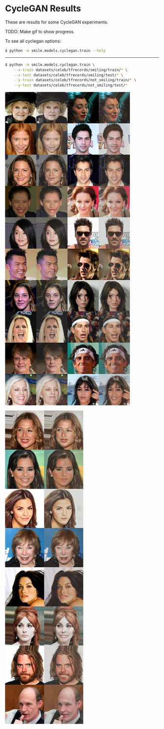 # CycleGAN Results
These are results for some CycleGAN experiments.

TODO: Make gif to show progress.

To see all cyclegan options:
```bash
$ python -m smile.models.cyclegan.train --help
```

---

```bash
$ python -m smile.models.cyclegan.train \
    --x-train datasets/celeb/tfrecords/smiling/train/* \
    --x-test datasets/celeb/tfrecords/smiling/test/* \
    --y-train datasets/celeb/tfrecords/not_smiling/train/* \
    --y-test datasets/celeb/tfrecords/not_smiling/test/*
```

![cyclegan](runs/paper-architecture-lambda-cyclic-5.0/testsamples_final.png)


![cyclegan](runs/cyclegan_paper.png)
